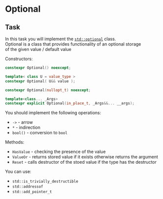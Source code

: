 # Optional

## Task

In this task you will implement the [`std::optional`](https://en.cppreference.com/w/cpp/utility/optional) class.</br>
Optional is a class that provides functionality of an optional storage</br>
 of the given value / default value

Constructors:

````c++
constexpr Optional() noexcept;
````

```c++
template< class U = value_type >
constexpr Optional( U&& value );  
```
        
```c++
constexpr Optional(nullopt_t) noexcept;
```

```c++
template<class... _Args>
constexpr explicit Optional(in_place_t, _Args&&... __args);
```

You should implement the following operations:
* `->` - arrow 
* `*` - indirection
* `bool()` - conversion to `bool`

Methods:
* `HasValue` - checking the presence of the value
* `ValueOr` -  returns stored value if it exists otherwise returns the argument</br>
* `Reset` - calls destructor of the stoed value if the type has the destructor

You can use:
* `std::is_trivially_destructible`
* `std::addressof`
* `std::add_pointer_t`